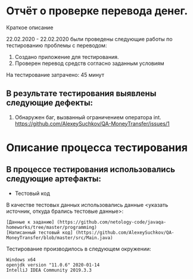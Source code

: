 # Отчёт о проверке перевода денег.
Краткое описание

22.02.2020 - 22.02.2020 были проведены следующие работы по тестированию проблемы с переводом:
1. Создано приложение для тестирования.
2. Проверен перевод средств согласно заданным условиям

На тестирование затрачено: 45 минут

## В результате тестирования выявлены следующие дефекты:

1. Обнаружен баг, вызванный ограничением оператора int.
https://github.com/AlexeySuchkov/QA-MoneyTransfer/issues/1

# Описание процесса тестирования

## В процессе тестирования использовались следующие артефакты:

   * Тестовый код
   

В качестве тестовых данных использовались данные <указать источник, откуда брались тестовые данные>:

    [Данные к заданию] (https://github.com/netology-code/javaqa-homeworks/tree/master/programming)
    [Написанный тестовый код] (https://github.com/AlexeySuchkov/QA-MoneyTransfer/blob/master/src/Main.java)
    

Тестирование производилось в следующем окружении:

    Windows x64
    openjdk version "11.0.6" 2020-01-14
    IntelliJ IDEA Community 2019.3.3